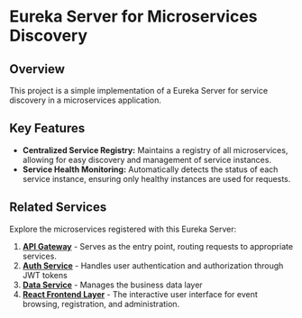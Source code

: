 # Eureka Server for Microservices Discovery

## Overview
This project is a simple implementation of a Eureka Server for service discovery in a microservices application.

## Key Features
- **Centralized Service Registry:** Maintains a registry of all microservices, allowing for easy discovery and management of service instances.
- **Service Health Monitoring:** Automatically detects the status of each service instance, ensuring only healthy instances are used for requests.

## Related Services
Explore the microservices registered with this Eureka Server:

1. **[API Gateway](https://github.com/kanakx/ems-api-gateway-spring)** - Serves as the entry point, routing requests to appropriate services.
2. **[Auth Service](https://github.com/kanakx/ems-auth-service-spring)** - Handles user authentication and authorization through JWT tokens
3. **[Data Service](https://github.com/kanakx/ems-data-service-spring)** - Manages the business data layer
4. **[React Frontend Layer](https://github.com/kanakx/event-management-react)** - The interactive user interface for event browsing, registration, and administration.
